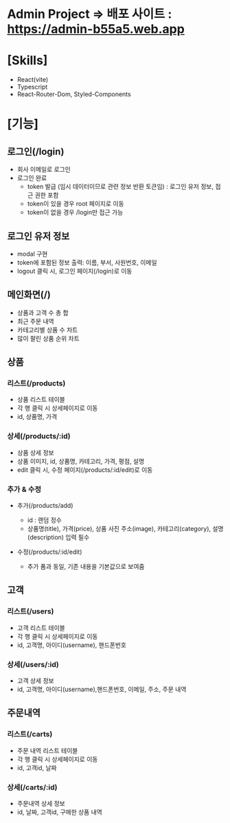 # Admin Project => 배포 사이트 : https://admin-b55a5.web.app

# [Skills]

- React(vite)
- Typescript
- React-Router-Dom, Styled-Components

# [기능]

## 로그인(/login)

- 회사 이메일로 로그인
- 로그인 완료
  - token 발급 (임시 데이터이므로 관련 정보 반환 토큰임) : 로그인 유저 정보, 접근 권한 포함
  - token이 있을 경우 root 페이지로 이동
  - token이 없을 경우 /login만 접근 가능

## 로그인 유저 정보

- modal 구현
- token에 포함된 정보 출력: 이름, 부서, 사원번호, 이메일
- logout 클릭 시, 로그인 페이지(/login)로 이동

## 메인화면(/)

- 상품과 고객 수 총 합
- 최근 주문 내역
- 카테고리별 상품 수 차트
- 많이 팔린 상품 순위 차트

## 상품

### 리스트(/products)

- 상품 리스트 테이블
- 각 행 클릭 시 상세페이지로 이동
- id, 상품명, 가격

### 상세(/products/:id)

- 상품 상세 정보
- 상품 이미지, id, 상품명, 카테고리, 가격, 평점, 설명
- edit 클릭 시, 수정 페이지(/products/:id/edit)로 이동

### 추가 & 수정

- 추가(/products/add)

  - id : 랜덤 정수
  - 상품명(title), 가격(price), 상품 사진 주소(image), 카테고리(category), 설명(description) 입력 필수

- 수정(/products/:id/edit)
  - 추가 폼과 동일, 기존 내용을 기본값으로 보여줌

## 고객

### 리스트(/users)

- 고객 리스트 테이블
- 각 행 클릭 시 상세페이지로 이동
- id, 고객명, 아이디(username), 핸드폰번호

### 상세(/users/:id)

- 고객 상세 정보
- id, 고객명, 아이디(username),핸드폰번호, 이메일, 주소, 주문 내역

## 주문내역

### 리스트(/carts)

- 주문 내역 리스트 테이블
- 각 행 클릭 시 상세페이지로 이동
- id, 고객id, 날짜

### 상세(/carts/:id)

- 주문내역 상세 정보
- id, 날짜, 고객id, 구매한 상품 내역
